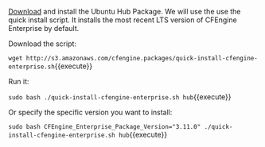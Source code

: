 [Download](https://cfengine.com/product/cfengine-enterprise-free-25/) and install the Ubuntu Hub Package. We will use the use the quick install script. It installs the most recent LTS version of CFEngine Enterprise by default.

Download the script:

`wget http://s3.amazonaws.com/cfengine.packages/quick-install-cfengine-enterprise.sh`{{execute}}

Run it:

`sudo bash ./quick-install-cfengine-enterprise.sh hub`{{execute}}

Or specify the specific version you want to install:

`sudo bash CFEngine_Enterprise_Package_Version="3.11.0" ./quick-install-cfengine-enterprise.sh hub`{{execute}}
